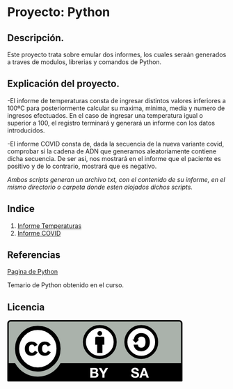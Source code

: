 # Proyecto: Python
## Descripción.
Este proyecto trata sobre emular dos informes, los cuales seraán generados a traves de modulos, librerias y comandos de Python.

## Explicación del proyecto.
-El informe de temperaturas consta de ingresar distintos valores inferiores a 100ºC para posteriormente calcular su maxima, minima, media y numero de ingresos efectuados. En el caso de ingresar una temperatura igual o superior a 100, el registro terminará y generará un informe con los datos introducidos.

-El informe COVID consta de, dada la secuencia de la nueva variante covid, comprobar si la cadena de ADN que generamos aleatoriamente contiene dicha secuencia. De ser asi, nos mostrará en el informe que el paciente es positivo y de lo contrario, mostrará que es negativo. 

*Ambos scripts generan un archivo txt, con el contenido de su informe, en el mismo directorio o carpeta donde esten alojados dichos scripts.*

## Indice
1. [Informe Temperaturas](https://github.com/lmrs-06/ProyectoPython/blob/main/script1.py)
2. [Informe COVID](https://github.com/lmrs-06/ProyectoPython/blob/main/script2.py)

## Referencias
[Pagina de Python](https://docs.python.org/es/3/py-modindex.html)

Temario de Python obtenido en el curso.

## Licencia 
![Licencia](https://github.com/lmrs-06/ProyectoPython/blob/main/licencia.png)
